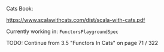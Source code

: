 Cats Book:

https://www.scalawithcats.com/dist/scala-with-cats.pdf

Currently working in: `FunctorsPlaygroundSpec`

TODO: Continue from 3.5 "Functors In Cats" on page 71 / 322